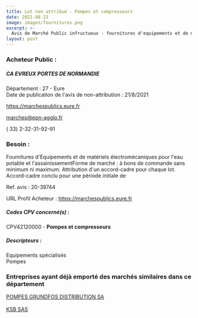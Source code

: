 ```yaml
---
title: Lot non attribué - Pompes et compresseurs
date: 2021-08-21
image: images/fournitures.png
excerpt: >-
  Avis de Marché Public infructueux - fournitures d'equipements et de matériels électromécaniques pour l'eau potable et l'assainissement
layout: post
---
```


### Acheteur Public :
##### CA EVREUX PORTES DE NORMANDIE
Département : 27 - Eure<br/>
Date de publication de l'avis de non-attribution : 21/8/2021


https://marchespublics.eure.fr

marches@epn-agglo.fr

( 33) 2-32-31-92-91
### Besoin :

Fournitures d'Equipements et de matériels électromécaniques pour l'eau potable et l'assainissementForme de marché : à bons de commande sans minimum ni maximum. Attribution d'un accord-cadre pour chaque lot. Accord-cadre conclu pour une période initiale de

Ref. avis : 20-39744

URL Profil Acheteur : https://marchespublics.eure.fr

##### Codes CPV concerné(s) :
CPV42120000 - **Pompes et compresseurs** <br/>

##### Descripteurs :
Equipements spécialisés <br/>
Pompes <br/>

### Entreprises ayant déjà emporté des marchés similaires dans ce département
<a href="/entreprise-549/siren-344871496">POMPES GRUNDFOS DISTRIBUTION SA</a><br/><br/>
<a href="/entreprise-572/siren-569801897">KSB SAS</a><br/><br/>
